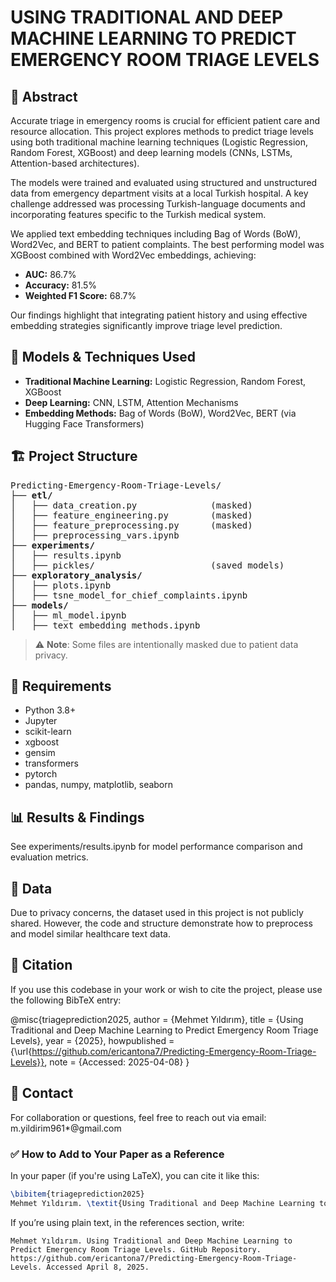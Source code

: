 # USING TRADITIONAL AND DEEP MACHINE LEARNING TO PREDICT EMERGENCY ROOM TRIAGE LEVELS

## 📄 Abstract

Accurate triage in emergency rooms is crucial for efficient patient care and resource allocation. This project explores methods to predict triage levels using both traditional machine learning techniques (Logistic Regression, Random Forest, XGBoost) and deep learning models (CNNs, LSTMs, Attention-based architectures).

The models were trained and evaluated using structured and unstructured data from emergency department visits at a local Turkish hospital. A key challenge addressed was processing Turkish-language documents and incorporating features specific to the Turkish medical system.

We applied text embedding techniques including Bag of Words (BoW), Word2Vec, and BERT to patient complaints. The best performing model was XGBoost combined with Word2Vec embeddings, achieving:
- **AUC:** 86.7%
- **Accuracy:** 81.5%
- **Weighted F1 Score:** 68.7%

Our findings highlight that integrating patient history and using effective embedding strategies significantly improve triage level prediction.

## 🧠 Models & Techniques Used

- **Traditional Machine Learning:** Logistic Regression, Random Forest, XGBoost  
- **Deep Learning:** CNN, LSTM, Attention Mechanisms  
- **Embedding Methods:** Bag of Words (BoW), Word2Vec, BERT (via Hugging Face Transformers)

## 🏗️ Project Structure
<pre>
Predicting-Emergency-Room-Triage-Levels/
├── <b>etl/</b>
│   ├── data_creation.py              (masked)
│   ├── feature_engineering.py        (masked)
│   ├── feature_preprocessing.py      (masked)
│   ├── preprocessing_vars.ipynb
├── <b>experiments/</b>
│   ├── results.ipynb
│   ├── pickles/                      (saved models)
├── <b>exploratory_analysis/</b>
│   ├── plots.ipynb
│   ├── tsne_model_for_chief_complaints.ipynb
├── <b>models/</b>
│   ├── ml_model.ipynb
│   ├── text_embedding_methods.ipynb
</pre>


> ⚠️ **Note**: Some files are intentionally masked due to patient data privacy.

## 🔧 Requirements

- Python 3.8+
- Jupyter
- scikit-learn
- xgboost
- gensim
- transformers
- pytorch
- pandas, numpy, matplotlib, seaborn

## 📊 Results & Findings

See experiments/results.ipynb for model performance comparison and evaluation metrics.

## 📁 Data

Due to privacy concerns, the dataset used in this project is not publicly shared. However, the code and structure demonstrate how to preprocess and model similar healthcare text data.

## 📎 Citation

If you use this codebase in your work or wish to cite the project, please use the following BibTeX entry:

@misc{triageprediction2025,
  author       = {Mehmet Yıldırım},
  title        = {Using Traditional and Deep Machine Learning to Predict Emergency Room Triage Levels},
  year         = {2025},
  howpublished = {\url{https://github.com/ericantona7/Predicting-Emergency-Room-Triage-Levels}},
  note         = {Accessed: 2025-04-08}
}

## 🤝 Contact

For collaboration or questions, feel free to reach out via email: m.yildirim961*@gmail.com

### ✅ How to Add to Your Paper as a Reference

In your paper (if you're using LaTeX), you can cite it like this:
```latex
\bibitem{triageprediction2025}
Mehmet Yıldırım. \textit{Using Traditional and Deep Machine Learning to Predict Emergency Room Triage Levels}. GitHub Repository. Available at: \url{https://github.com/ericantona7/Predicting-Emergency-Room-Triage-Levels}, Accessed April 8, 2025.
```
If you’re using plain text, in the references section, write:
```
Mehmet Yıldırım. Using Traditional and Deep Machine Learning to Predict Emergency Room Triage Levels. GitHub Repository. https://github.com/ericantona7/Predicting-Emergency-Room-Triage-Levels. Accessed April 8, 2025.
```
